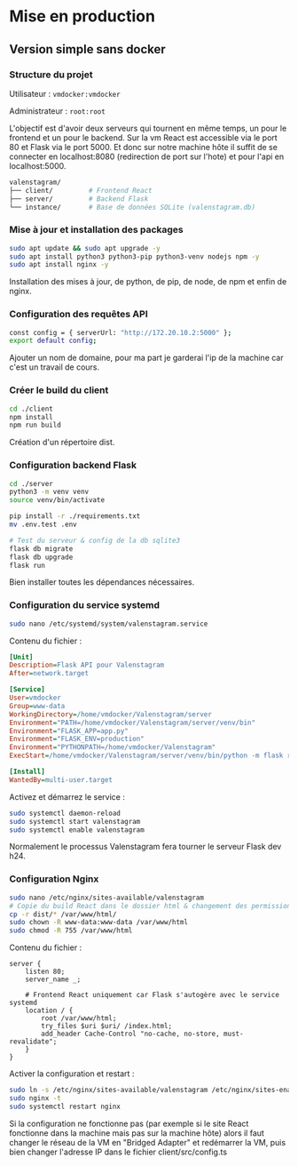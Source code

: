 # Mise en production 

## Version simple sans docker

### Structure du projet

Utilisateur : `vmdocker:vmdocker`

Administrateur : `root:root`


L'objectif est d'avoir deux serveurs qui tournent en même temps, un pour le frontend et un pour le backend.
Sur la vm React est accessible via le port 80 et Flask via le port 5000.
Et donc sur notre machine hôte il suffit de se connecter en localhost:8080 (redirection de port sur l'hote) et pour l'api en localhost:5000.

```bash
valenstagram/
├── client/         # Frontend React
├── server/         # Backend Flask
└── instance/       # Base de données SQLite (valenstagram.db)
```

### Mise à jour et installation des packages

```bash
sudo apt update && sudo apt upgrade -y
sudo apt install python3 python3-pip python3-venv nodejs npm -y
sudo apt install nginx -y
```

Installation des mises à jour, de python, de pip, de node, de npm et enfin de nginx.

### Configuration des requêtes API

```bash
const config = { serverUrl: "http://172.20.10.2:5000" };
export default config;
```

Ajouter un nom de domaine, pour ma part je garderai l'ip de la machine car c'est un travail de cours.

### Créer le build du client

```bash
cd ./client
npm install
npm run build
```

Création d'un répertoire dist.

### Configuration backend Flask

```bash
cd ./server
python3 -m venv venv
source venv/bin/activate

pip install -r ./requirements.txt
mv .env.test .env 

# Test du serveur & config de la db sqlite3
flask db migrate
flask db upgrade
flask run
```

Bien installer toutes les dépendances nécessaires.

### Configuration du service systemd

```bash
sudo nano /etc/systemd/system/valenstagram.service
```

Contenu du fichier :

```ini
[Unit]
Description=Flask API pour Valenstagram
After=network.target

[Service]
User=vmdocker
Group=www-data
WorkingDirectory=/home/vmdocker/Valenstagram/server
Environment="PATH=/home/vmdocker/Valenstagram/server/venv/bin"
Environment="FLASK_APP=app.py"
Environment="FLASK_ENV=production"
Environment="PYTHONPATH=/home/vmdocker/Valenstagram"
ExecStart=/home/vmdocker/Valenstagram/server/venv/bin/python -m flask run --host=0.0.0.0 --port=5000

[Install]
WantedBy=multi-user.target
```

Activez et démarrez le service :

```bash
sudo systemctl daemon-reload
sudo systemctl start valenstagram
sudo systemctl enable valenstagram
```

Normalement le processus Valenstagram fera tourner le serveur Flask dev h24.

### Configuration Nginx

```bash
sudo nano /etc/nginx/sites-available/valenstagram
# Copie du build React dans le dossier html & changement des permissions
cp -r dist/* /var/www/html/ 
sudo chown -R www-data:www-data /var/www/html
sudo chmod -R 755 /var/www/html
```

Contenu du fichier :

```nginx
server {
    listen 80;
    server_name _;

    # Frontend React uniquement car Flask s'autogère avec le service systemd
    location / {
        root /var/www/html;
        try_files $uri $uri/ /index.html;
        add_header Cache-Control "no-cache, no-store, must-revalidate";
    }
}
```

Activer la configuration et restart :

```bash
sudo ln -s /etc/nginx/sites-available/valenstagram /etc/nginx/sites-enabled
sudo nginx -t  
sudo systemctl restart nginx
```

Si la configuration ne fonctionne pas (par exemple si le site React fonctionne dans la machine mais pas sur la machine hôte) alors il faut changer le réseau de la VM en "Bridged Adapter" et redémarrer la VM, puis bien changer l'adresse IP dans le fichier client/src/config.ts
